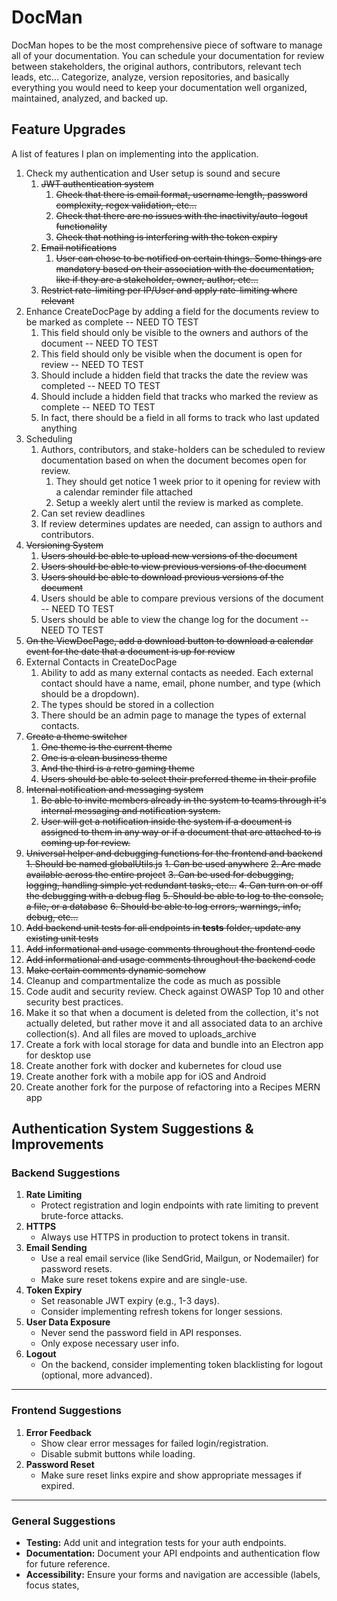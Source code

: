 # DocMan

DocMan hopes to be the most comprehensive piece of software to manage all of your documentation. You can schedule your documentation for review between stakeholders, the original authors, contributors, relevant tech leads, etc... Categorize, analyze, version repositories, and basically everything you would need to keep your documentation well organized, maintained, analyzed, and backed up.

## Feature Upgrades

A list of features I plan on implementing into the application.

1. Check my authentication and User setup is sound and secure
   1. ~~JWT authentication system~~
      1. ~~Check that there is email format, username length, password complexity, regex validation, etc...~~
      2. ~~Check that there are no issues with the inactivity/auto-logout functionality~~
      3. ~~Check that nothing is interfering with the token expiry~~
   2. ~~Email notifications~~
      1. ~~User can chose to be notified on certain things. Some things are mandatory based on their association with the documentation, like if they are a stakeholder, owner, author, etc...~~
   3. ~~Restrict rate-limiting per IP/User and apply rate-limiting where relevant~~
2. Enhance CreateDocPage by adding a field for the documents review to be marked as complete -- NEED TO TEST
   1. This field should only be visible to the owners and authors of the document -- NEED TO TEST
   2. This field should only be visible when the document is open for review -- NEED TO TEST
   3. Should include a hidden field that tracks the date the review was completed -- NEED TO TEST
   4. Should include a hidden field that tracks who marked the review as complete -- NEED TO TEST
   5. In fact, there should be a field in all forms to track who last updated anything
3. Scheduling
   1. Authors, contributors, and stake-holders can be scheduled to review documentation based on when the document becomes open for review.
      1. They should get notice 1 week prior to it opening for review with a calendar reminder file attached
      2. Setup a weekly alert until the review is marked as complete.
   2. Can set review deadlines
   3. If review determines updates are needed, can assign to authors and contributors.
4. ~~Versioning System~~
   1. ~~Users should be able to upload new versions of the document~~
   2. ~~Users should be able to view previous versions of the document~~
   3. ~~Users should be able to download previous versions of the document~~
   4. Users should be able to compare previous versions of the document -- NEED TO TEST
   5. Users should be able to view the change log for the document -- NEED TO TEST
5. ~~On the ViewDocPage, add a download button to download a calendar event for the date that a document is up for review~~
6. External Contacts in CreateDocPage
    1. Ability to add as many external contacts as needed. Each external contact should have a name, email, phone number, and type (which should be a dropdown).
    2. The types should be stored in a collection
    3. There should be an admin page to manage the types of external contacts.
7. ~~Create a theme switcher~~
   1. ~~One theme is the current theme~~
   2. ~~One is a clean business theme~~
   3. ~~And the third is a retro gaming theme~~
   4. ~~Users should be able to select their preferred theme in their profile~~
8. ~~Internal notification and messaging system~~
   1.  ~~Be able to invite members already in the system to teams through it's internal messaging and notification system.~~
   2.  ~~User will get a notification inside the system if a document is assigned to them in any way or if a document that are attached to is coming up for review.~~
9. ~~Universal helper and debugging functions for the frontend and backend~~
 ~~1.  Should be named globalUtils.js~~
 ~~1.  Can be used anywhere~~
 ~~2.  Are made available across the entire project~~
 ~~3.  Can be used for debugging, logging, handling simple yet redundant tasks, etc...~~
 ~~4.  Can turn on or off the debugging with a debug flag~~
 ~~5.  Should be able to log to the console, a file, or a database~~
 ~~6.  Should be able to log errors, warnings, info, debug, etc...~~
10. ~~Add backend unit tests for all endpoints in __tests__ folder, update any existing unit tests~~
11. ~~Add informational and usage comments throughout the frontend code~~
12. ~~Add informational and usage comments throughout the backend code~~
13. ~~Make certain comments dynamic somehow~~
14. Cleanup and compartmentalize the code as much as possible
15. Code audit and security review. Check against OWASP Top 10 and other security best practices.
16. Make it so that when a document is deleted from the collection, it's not actually deleted, but rather move it and all associated data to an archive collection(s). And all files are moved to uploads_archive
17. Create a fork with local storage for data and bundle into an Electron app for desktop use
18. Create another fork with docker and kubernetes for cloud use
19. Create another fork with a mobile app for iOS and Android
20. Create another fork for the purpose of refactoring into a Recipes MERN app

## Authentication System Suggestions & Improvements

### Backend Suggestions

1. **Rate Limiting**
   - Protect registration and login endpoints with rate limiting to prevent brute-force attacks.
2. **HTTPS**
   - Always use HTTPS in production to protect tokens in transit.
3. **Email Sending**
   - Use a real email service (like SendGrid, Mailgun, or Nodemailer) for password resets.
   - Make sure reset tokens expire and are single-use.
4. **Token Expiry**
   - Set reasonable JWT expiry (e.g., 1-3 days).
   - Consider implementing refresh tokens for longer sessions.
5. **User Data Exposure**
   - Never send the password field in API responses.
   - Only expose necessary user info.
6.  **Logout**
    - On the backend, consider implementing token blacklisting for logout (optional, more advanced).

---

### Frontend Suggestions

1. **Error Feedback**
   - Show clear error messages for failed login/registration.
   - Disable submit buttons while loading.
2. **Password Reset**
   - Make sure reset links expire and show appropriate messages if expired.

---

### General Suggestions

- **Testing:** Add unit and integration tests for your auth endpoints.
- **Documentation:** Document your API endpoints and authentication flow for future reference.
- **Accessibility:** Ensure your forms and navigation are accessible (labels, focus states,

